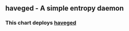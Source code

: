 ## haveged - A simple entropy daemon
### This chart deploys [haveged](https://issihosts.com/haveged/)